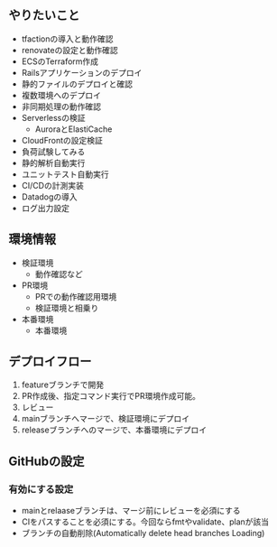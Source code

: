 
## やりたいこと
- tfactionの導入と動作確認
- renovateの設定と動作確認
- ECSのTerraform作成
- Railsアプリケーションのデプロイ
- 静的ファイルのデプロイと確認
- 複数環境へのデプロイ
- 非同期処理の動作確認
- Serverlessの検証
    - AuroraとElastiCache
- CloudFrontの設定検証
- 負荷試験してみる
- 静的解析自動実行
- ユニットテスト自動実行
- CI/CDの計測実装
- Datadogの導入
- ログ出力設定

## 環境情報
- 検証環境
    - 動作確認など
- PR環境
    - PRでの動作確認用環境
    - 検証環境と相乗り
- 本番環境
    - 本番環境

## デプロイフロー
1. featureブランチで開発
1. PR作成後、指定コマンド実行でPR環境作成可能。
1. レビュー
1. mainブランチへマージで、検証環境にデプロイ
1. releaseブランチへのマージで、本番環境にデプロイ

## GitHubの設定
### 有効にする設定
- mainとrelaaseブランチは、マージ前にレビューを必須にする
- CIをパスすることを必須にする。今回ならfmtやvalidate、planが該当
- ブランチの自動削除(Automatically delete head branches Loading)

